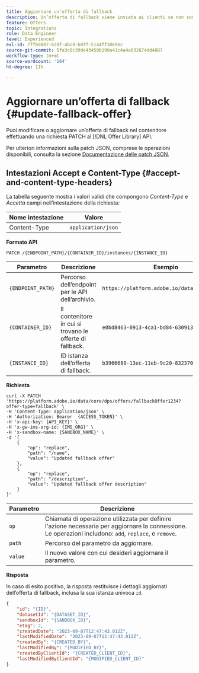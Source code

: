 ```yaml
---
title: Aggiornare un’offerta di fallback
description: Un’offerta di fallback viene inviata ai clienti se non sono idonei per altre offerte
feature: Offers
topic: Integrations
role: Data Engineer
level: Experienced
exl-id: 7ff69887-620f-4bc0-b8ff-5144ff30696c
source-git-commit: 5fa3c0c39de43450b199a41c4a4a032674dd4887
workflow-type: tm+mt
source-wordcount: '164'
ht-degree: 11%

---
```


# Aggiornare un’offerta di fallback {#update-fallback-offer}

Puoi modificare o aggiornare un’offerta di fallback nel contenitore effettuando una richiesta PATCH al [!DNL Offer Library] API.

Per ulteriori informazioni sulla patch JSON, comprese le operazioni disponibili, consulta la sezione [Documentazione delle patch JSON](https://jsonpatch.com/).

## Intestazioni Accept e Content-Type {#accept-and-content-type-headers}

La tabella seguente mostra i valori validi che compongono *Content-Type* e *Accetta* campi nell’intestazione della richiesta:

| Nome intestazione | Valore |
| ----------- | ----- |
| Content-Type | `application/json` |

**Formato API**

```http
PATCH /{ENDPOINT_PATH}/{CONTAINER_ID}/instances/{INSTANCE_ID}
```

| Parametro | Descrizione | Esempio |
| --------- | ----------- | ------- |
| `{ENDPOINT_PATH}` | Percorso dell’endpoint per le API dell’archivio. | `https://platform.adobe.io/data/core/xcore/` |
| `{CONTAINER_ID}` | Il contenitore in cui si trovano le offerte di fallback. | `e0bd8463-0913-4ca1-bd84-6309134ca1f6` |
| `{INSTANCE_ID}` | ID istanza dell’offerta di fallback. | `b3966680-13ec-11eb-9c20-8323709cfc65` |

**Richiesta**

```shell
curl -X PATCH 'https://platform.adobe.io/data/core/dps/offers/fallbackOffer1234?offer-type=fallback' \
-H 'Content-Type: application/json' \
-H 'Authorization: Bearer  {ACCESS_TOKEN}' \
-H 'x-api-key: {API_KEY}' \
-H 'x-gw-ims-org-id: {IMS_ORG}' \
-H 'x-sandbox-name: {SANDBOX_NAME}' \
-d '[
    {
        "op": "replace",
        "path": "/name",
        "value": "Updated fallback offer"
    },
    {
        "op": "replace",
        "path": "/description",
        "value": "Updated fallback offer description"
    }
]'
```

| Parametro | Descrizione |
| --------- | ----------- |
| `op` | Chiamata di operazione utilizzata per definire l&#39;azione necessaria per aggiornare la connessione. Le operazioni includono: `add`, `replace`, e `remove`. |
| `path` | Percorso del parametro da aggiornare. |
| `value` | Il nuovo valore con cui desideri aggiornare il parametro. |

**Risposta**

In caso di esito positivo, la risposta restituisce i dettagli aggiornati dell’offerta di fallback, inclusa la sua istanza univoca `id`.

```json
{
    "id": "{ID}",
    "datasetId": "{DATASET_ID}",
    "sandboxId": "{SANDBOX_ID}",
    "etag": 2,
    "createdDate": "2023-09-07T12:47:43.012Z",
    "lastModifiedDate": "2023-09-07T12:47:43.012Z",
    "createdBy": "{CREATED_BY}",
    "lastModifiedBy": "{MODIFIED_BY}",
    "createdByClientId": "{CREATED_CLIENT_ID}",
    "lastModifiedByClientId": "{MODIFIED_CLIENT_ID}"
}
```
